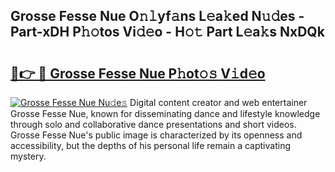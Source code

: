 ## Grosse Fesse Nue O𝚗𝚕yf𝚊ns L𝚎a𝚔ed N𝚞𝚍es - Part-xDH P𝚑𝚘tos Vi𝚍𝚎o - H𝚘𝚝 Part L𝚎a𝚔s NxDQk

# <h2><a href="http://kf9ysy.oniu.top/?m=Grosse+Fesse+Nue">🔗👉 🔴 Grosse Fesse Nue P𝚑ot𝚘𝚜 V𝚒d𝚎o</a></h2>

[![Grosse Fesse Nue Nu𝚍e𝚜](https://i.imgur.com/0qMVB7G.gif)](http://kf9ysy.oniu.top/?m=Grosse+Fesse+Nue)
Digital content creator and web entertainer Grosse Fesse Nue, known for disseminating dance and lifestyle knowledge through solo and collaborative dance presentations and short videos. Grosse Fesse Nue's public image is characterized by its openness and accessibility, but the depths of his personal life remain a captivating mystery.  
